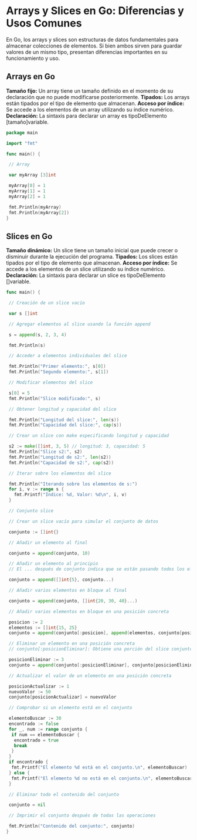 # Arrays y Slices en Go: Diferencias y Usos Comunes

En Go, los arrays y slices son estructuras de datos fundamentales para almacenar colecciones de elementos. Si bien ambos sirven para guardar valores de un mismo tipo, presentan diferencias importantes en su funcionamiento y uso.

## Arrays en Go

**Tamaño fijo:** Un array tiene un tamaño definido en el momento de su declaración que no puede modificarse posteriormente.
**Tipados:** Los arrays están tipados por el tipo de elemento que almacenan.
**Acceso por índice:** Se accede a los elementos de un array utilizando su índice numérico.
**Declaración:** La sintaxis para declarar un array es tipoDeElemento [tamaño]variable.

```go
package main

import "fmt"

func main() {

 // Array

 var myArray [3]int

 myArray[0] = 1
 myArray[1] = 1
 myArray[2] = 1

 fmt.Println(myArray)
 fmt.Println(myArray[2])
}
```

## Slices en Go

**Tamaño dinámico:** Un slice tiene un tamaño inicial que puede crecer o disminuir durante la ejecución del programa.
**Tipados:** Los slices están tipados por el tipo de elemento que almacenan.
**Acceso por índice:** Se accede a los elementos de un slice utilizando su índice numérico.
**Declaración:** La sintaxis para declarar un slice es tipoDeElemento []variable.

```go
func main() {

 // Creación de un slice vacío

 var s []int

 // Agregar elementos al slice usando la función append

 s = append(s, 2, 3, 4)

 fmt.Println(s)

 // Acceder a elementos individuales del slice

 fmt.Println("Primer elemento:", s[0])
 fmt.Println("Segundo elemento:", s[1])

 // Modificar elementos del slice

 s[0] = 5
 fmt.Println("Slice modificado:", s)

 // Obtener longitud y capacidad del slice

 fmt.Println("Longitud del slice:", len(s))
 fmt.Println("Capacidad del slice:", cap(s))

 // Crear un slice con make especificando longitud y capacidad

 s2 := make([]int, 3, 5) // longitud: 3, capacidad: 5
 fmt.Println("Slice s2:", s2)
 fmt.Println("Longitud de s2:", len(s2))
 fmt.Println("Capacidad de s2:", cap(s2))

 // Iterar sobre los elementos del slice

 fmt.Println("Iterando sobre los elementos de s:")
 for i, v := range s {
   fmt.Printf("Índice: %d, Valor: %d\n", i, v)
 }

 // Conjunto slice

 // Crear un slice vacío para simular el conjunto de datos

 conjunto := []int{}

 // Añadir un elemento al final

 conjunto = append(conjunto, 10)

 // Añadir un elemento al principio
 // El ... después de conjunto indica que se están pasando todos los elementos de conjunto como argumentos individuales a la función append.

 conjunto = append([]int{5}, conjunto...)

 // Añadir varios elementos en bloque al final

 conjunto = append(conjunto, []int{20, 30, 40}...)

 // Añadir varios elementos en bloque en una posición concreta

 posicion := 2
 elementos := []int{15, 25}
 conjunto = append(conjunto[:posicion], append(elementos, conjunto[posicion:]...)...)

 // Eliminar un elemento en una posición concreta
 // conjunto[:posicionEliminar]: Obtiene una porción del slice conjunto que va desde el inicio hasta la posición especificada (sin incluir la posición).

 posicionEliminar := 3
 conjunto = append(conjunto[:posicionEliminar], conjunto[posicionEliminar+1:]...)

 // Actualizar el valor de un elemento en una posición concreta

 posicionActualizar := 1
 nuevoValor := 50
 conjunto[posicionActualizar] = nuevoValor

 // Comprobar si un elemento está en el conjunto

 elementoBuscar := 30
 encontrado := false
 for _, num := range conjunto {
  if num == elementoBuscar {
   encontrado = true
   break
  }
 }
 if encontrado {
  fmt.Printf("El elemento %d está en el conjunto.\n", elementoBuscar)
 } else {
  fmt.Printf("El elemento %d no está en el conjunto.\n", elementoBuscar)
 }

 // Eliminar todo el contenido del conjunto

 conjunto = nil

 // Imprimir el conjunto después de todas las operaciones

 fmt.Println("Contenido del conjunto:", conjunto)
}
```
